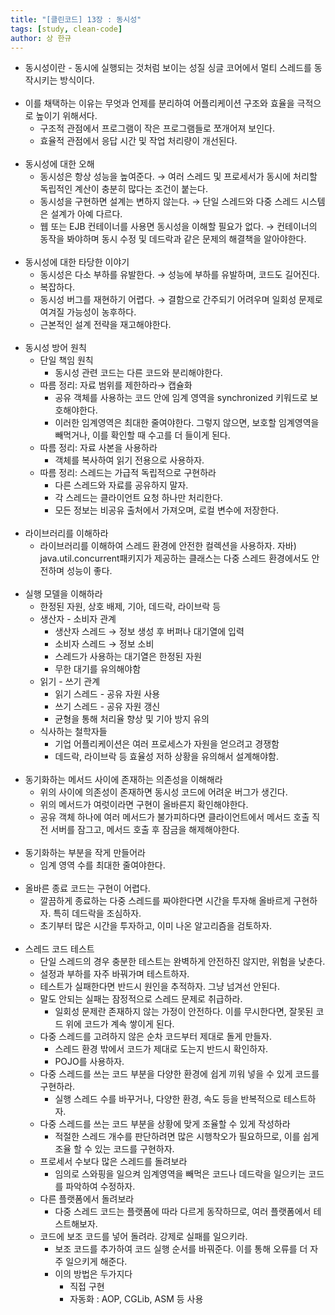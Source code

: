 ```yaml
---
title: "[클린코드] 13장 : 동시성"
tags: [study, clean-code]
author: 상 한규
---
```

- 동시성이란 - 동시에 실행되는 것처럼 보이는 성질
싱글 코어에서 멀티 스레드를 동작시키는 방식이다.
<br><br>
- 이를 채택하는 이유는 무엇과 언제를 분리하여 어플리케이션 구조와 효율을 극적으로 높이기 위해서다.
    - 구조적 관점에서 프로그램이 작은 프로그램들로 쪼개어져 보인다.
    - 효율적 관점에서 응답 시간 및 작업 처리량이 개선된다.
<br><br>
- 동시성에 대한 오해
    - 동시성은 항상 성능을 높여준다.
    → 여러 스레드 및 프로세서가 동시에 처리할 독립적인 계산이 충분히 많다는 조건이 붙는다.
    - 동시성을 구현하면 설계는 변하지 않는다.
    → 단일 스레드와 다중 스레드 시스템은 설계가 아예 다르다.
    - 웹 또는 EJB 컨테이너를 사용면 동시성을 이해할 필요가 없다.
    → 컨테이너의 동작을 봐야하며 동시 수정 및 데드락과 같은 문제의 해결책을 알아야한다.
<br><br>
- 동시성에 대한 타당한 이야기
    - 동시성은 다소 부하를 유발한다.
    → 성능에 부하를 유발하며, 코드도 길어진다.
    - 복잡하다.
    - 동시성 버그를 재현하기 어렵다.
    → 결함으로 간주되기 어려우며 일회성 문제로 여겨질 가능성이 농후하다.
    - 근본적인 설계 전략을 재고해야한다.
<br><br>
- 동시성 방어 원칙
    - 단일 책임 원칙
        - 동시성 관련 코드는 다른 코드와 분리해야한다.
    - 따름 정리: 자료 범위를 제한하라→ 캡슐화
        - 공유 객체를 사용하는 코드 안에 임계 영역을 synchronized 키워드로 보호해야한다.
        - 이러한 임계영역은 최대한 줄여야한다. 그렇지 않으면, 보호할 임계영역을 빼먹거나, 이를 확인할 때 수고를 더 들이게 된다.
    - 따름 정리: 자료 사본을 사용하라
        - 객체를 복사하여 읽기 전용으로 사용하자.
    - 따름 정리: 스레드는 가급적 독립적으로 구현하라
        - 다른 스레드와 자료를 공유하지 말자.
        - 각 스레드는 클라이언트 요청 하나만 처리한다.
        - 모든 정보는 비공유 출처에서 가져오며, 로컬 변수에 저장한다.
<br><br>
- 라이브러리를 이해하라
    - 라이브러리를 이해하여 스레드 환경에 안전한 컬렉션을 사용하자.
    자바) java.util.concurrent패키지가 제공하는 클래스는 다중 스레드 환경에서도 안전하며 성능이 좋다.
<br><br>
- 실행 모델을 이해하라
    - 한정된 자원, 상호 배제, 기아, 데드락, 라이브락 등
    - 생산자 - 소비자 관계
        - 생산자 스레드 → 정보 생성 후 버퍼나 대기열에 입력
        - 소비자 스레드 → 정보 소비
        - 스레드가 사용하는 대기열은 한정된 자원
        - 무한 대기를 유의해야함
    - 읽기 - 쓰기 관계
        - 읽기 스레드 - 공유 자원 사용
        - 쓰기 스레드 - 공유 자원 갱신
        - 균형을 통해 처리율 향상 및 기아 방지 유의
    - 식사하는 철학자들
        - 기업 어플리케이션은 여러 프로세스가 자원을 얻으려고 경쟁함
        - 데드락, 라이브락 등 효율성 저하 상황을 유의해서 설계해야함.
<br><br>
- 동기화하는 메서드 사이에 존재하는 의존성을 이해해라
    - 위의 사이에 의존성이 존재하면 동시성 코드에 어려운 버그가 생긴다.
    - 위의 메서드가 여럿이라면 구현이 올바른지 확인해야한다.
    - 공유 객체 하나에 여러 메서드가 불가피하다면 클라이언트에서 메서드 호출 직전 서버를 잠그고, 메서드 호출 후 잠금을 해제해야한다.
<br><br>
- 동기화하는 부분을 작게 만들어라
    - 임계 영역 수를 최대한 줄여야한다.
<br><br>
- 올바른 종료 코드는 구현이 어렵다.
    - 깔끔하게 종료하는 다중 스레드를 짜야한다면 시간을 투자해 올바르게 구현하자. 특히 데드락을 조심하자.
    - 초기부터 많은 시간을 투자하고, 이미 나온 알고리즘을 검토하자.
<br><br>
- 스레드 코드 테스트
    - 단일 스레드의 경우 충분한 테스트는 완벽하게 안전하진 않지만, 위험을 낮춘다.
    - 설정과 부하를 자주 바꿔가며 테스트하자.
    - 테스트가 실패한다면 반드시 원인을 추적하자. 그냥 넘겨선 안된다.
    - 말도 안되는 실패는 잠정적으로 스레드 문제로 취급하라.
        - 일회성 문제란 존재하지 않는 가정이 안전하다. 이를 무시한다면, 잘못된 코드 위에 코드가 계속 쌓이게 된다.
    - 다중 스레드를 고려하지 않은 순차 코드부터 제대로 돌게 만들자.
        - 스레드 환경 밖에서 코드가 제대로 도는지 반드시 확인하자.
        - POJO를 사용하자.
    - 다중 스레드를 쓰는 코드 부분을 다양한 환경에 쉽게 끼워 넣을 수 있게 코드를 구현하라.
        - 실행 스레드 수를 바꾸거나, 다양한 환경, 속도 등을 반복적으로 테스트하자.
    - 다중 스레드를 쓰는 코드 부분을 상황에 맞게 조율할 수 있게 작성하라
        - 적절한 스레드 개수를 판단하려면 많은 시행착오가 필요하므로, 이를 쉽게 조율 할 수 있는 코드를 구현하자.
    - 프로세서 수보다 많은 스레드를 돌려보라
        - 임의로 스와핑을 일으켜 임계영역을 빼먹은 코드나 데드락을 일으키는 코드를 파악하여 수정하자.
    - 다른 플랫폼에서 돌려보라
        - 다중 스레드 코드는 플랫폼에 따라 다르게 동작하므로, 여러 플랫폼에서 테스트해보자.
    - 코드에 보조 코드를 넣어 돌려라. 강제로 실패를 일으키라.
        - 보조 코드를 추가하여 코드 실행 순서를 바꿔준다. 이를 통해 오류를 더 자주 일으키게 해준다.
        - 이의 방법은 두가지다
            - 직접 구현
            - 자동화 : AOP, CGLib, ASM 등 사용